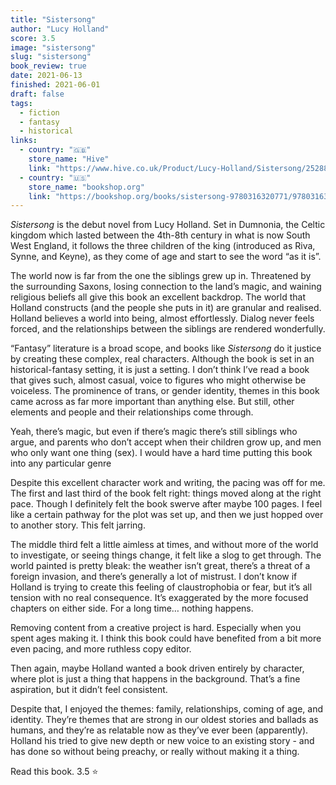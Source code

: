 ```yaml
---
title: "Sistersong"
author: "Lucy Holland"
score: 3.5
image: "sistersong"
slug: "sistersong"
book_review: true
date: 2021-06-13
finished: 2021-06-01
draft: false
tags:
  - fiction
  - fantasy
  - historical
links:
  - country: "🇬🇧"
    store_name: "Hive"
    link: "https://www.hive.co.uk/Product/Lucy-Holland/Sistersong/25288479"
  - country: "🇺🇸"
    store_name: "bookshop.org"
    link: "https://bookshop.org/books/sistersong-9780316320771/9780316320771"
---
```


_Sistersong_ is the debut novel from Lucy Holland. Set in Dumnonia, the Celtic kingdom which lasted between the 4th-8th century in what is now South West England, it follows the three children of the king (introduced as Riva, Synne, and Keyne), as they come of age and start to see the word “as it is”.

The world now is far from the one the siblings grew up in. Threatened by the surrounding Saxons, losing connection to the land’s magic, and waining religious beliefs all give this book an excellent backdrop. The world that Holland constructs (and the people she puts in it) are granular and realised. Holland believes a world into being, almost effortlessly. Dialog never feels forced, and the relationships between the siblings are rendered wonderfully.

“Fantasy” literature is a broad scope, and books like _Sistersong_ do it justice by creating these complex, real characters. Although the book is set in an historical-fantasy setting, it is just a setting. I don’t think I’ve read a book that gives such, almost casual, voice to figures who might otherwise be voiceless. The prominence of trans, or gender identity, themes in this book came across as far more important than anything else. But still, other elements and people and their relationships come through.

Yeah, there’s magic, but even if there’s magic there’s still siblings who argue, and parents who don’t accept when their children grow up, and men who only want one thing (sex). I would have a hard time putting this book into any particular genre

Despite this excellent character work and writing, the pacing was off for me. The first and last third of the book felt right: things moved along at the right pace. Though I definitely felt the book swerve after maybe 100 pages. I feel like a certain pathway for the plot was set up, and then we just hopped over to another story. This felt jarring.

The middle third felt a little aimless at times, and without more of the world to investigate, or seeing things change, it felt like a slog to get through. The world painted is pretty bleak: the weather isn’t great, there’s a threat of a foreign invasion, and there’s generally a lot of mistrust. I don’t know if Holland is trying to create this feeling of claustrophobia or fear, but it’s all tension with no real consequence. It’s exaggerated by the more focused chapters on either side. For a long time… nothing happens.

Removing content from a creative project is hard. Especially when you spent ages making it. I think this book could have benefited from a bit more even pacing, and more ruthless copy editor.

Then again, maybe Holland wanted a book driven entirely by character, where plot is just a thing that happens in the background. That’s a fine aspiration, but it didn’t feel consistent.

Despite that, I enjoyed the themes: family, relationships, coming of age, and identity. They’re themes that are strong in our oldest stories and ballads as humans, and they’re as relatable now as they’ve ever been (apparently). Holland his tried to give new depth or new voice to an existing story - and has done so without being preachy, or really without making it a thing.

Read this book. 3.5 ⭐
